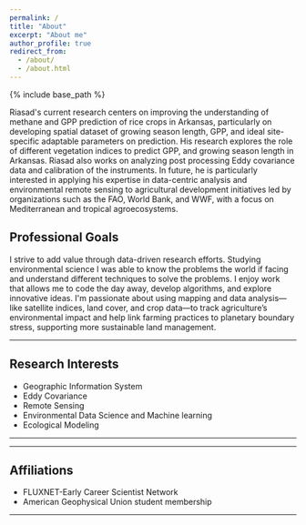 ```yaml
---
permalink: /
title: "About"
excerpt: "About me"
author_profile: true
redirect_from: 
  - /about/
  - /about.html
---
```

{% include base_path %}

Riasad's current research centers on improving the understanding of methane and GPP prediction of rice crops in Arkansas, particularly on developing spatial dataset of growing season length, GPP, and ideal site-specific adaptable parameters on prediction. His research explores the role of different vegetation indices to predict GPP, and growing season length in Arkansas. Riasad also works on analyzing post processing Eddy covariance data and calibration of the instruments. In future, he is particularly interested in applying his expertise in data-centric analysis and environmental remote sensing to agricultural development initiatives led by organizations such as the FAO, World Bank, and WWF, with a focus on Mediterranean and tropical agroecosystems.

## Professional Goals
I strive to add value through data-driven research efforts. Studying environmental science I was able to know the problems the world if facing and understand different techniques to solve the problems. I enjoy work that allows me to code the day away, develop algorithms, and explore innovative ideas. I'm passionate about using mapping and data analysis—like satellite indices, land cover, and crop data—to track agriculture’s environmental impact and help link farming practices to planetary boundary stress, supporting more sustainable land management.


------

## Research Interests
- Geographic Information System
- Eddy Covariance
- Remote Sensing
- Environmental Data Science and Machine learning
- Ecological Modeling 

------



<!--
### Short Version
### Long Version

Mr. Riasad is a Ph.D. student in the Environmental Dynamics program at the University of Arkansas. In 2018, he received a B.S. degree in Business Engineering from ESEN, Santa Tecla, El Salvador. His research interests include Network Reliability, Deep Learning, and Deep Reinforcement Learning.
-->
------

## Affiliations
- FLUXNET-Early Career Scientist Network
- American Geophysical Union student membership

------


